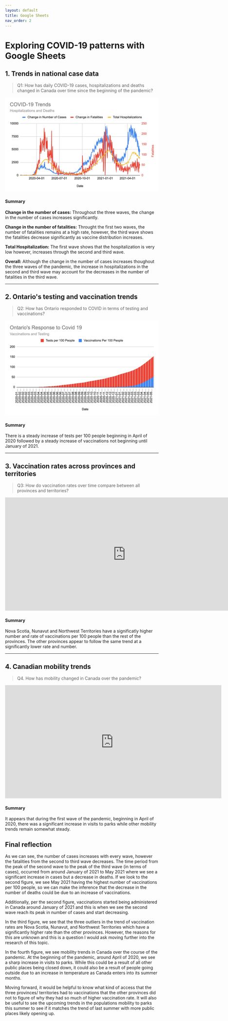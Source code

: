 ```yaml
---
layout: default
title: Google Sheets
nav_order: 2
---
```


# Exploring COVID-19 patterns with Google Sheets

## 1. Trends in national case data
> Q1: How has daily COVID-19 cases, hospitalizations and deaths changed in Canada over time since the beginning of the pandemic?

![figure1](/assets/img/figure1.jpg) 


#### Summary

**Change in the number of cases:** Throughout the three waves, the change in the number of cases increases significantly. 

**Change in the number of fatalities:** Throught the first two waves, the number of fatalities remains at a high rate, however, the third wave shows the fatalities decrease significantly as vaccine distribution increases. 

**Total Hospitalization:** The first wave shows that the hospitalization is very low however, increases through the second and third wave. 

**Overall:** Although the change in the number of cases increases thoughout the three waves of the pandemic, the increase in hospitalizations in the second and third wave may account for the decreases in the number of fatalities in the third wave. 

 
---

## 2. Ontario's testing and vaccination trends 
> Q2: How has Ontario responded to COVID in terms of testing and vaccinations? 

![figure2new](/assets/img/figure2new.jpg)

#### Summary
There is a steady increase of tests per 100 people beginning in April of 2020 followed by a steady increase of vaccinations not beginning until January of 2021. 

---

## 3. Vaccination rates across provinces and territories
> Q3: How do vaccination rates over time compare between all provinces and territories? 

<iframe width="789" height="371" seamless frameborder="0" scrolling="no" src="https://docs.google.com/spreadsheets/d/e/2PACX-1vTGJwzsqhVBwAH97WDFcy_QC2hBukEymk8QgswCjVI_OGyCXyaBdUwPI_X8AK-MUqT1YGuYRPRV57lo/pubchart?oid=233487689&amp;format=interactive"></iframe>


#### Summary
Nova Scotia, Nunavut and Northwest Territories have a significatly higher number and rate of vaccinations per 100 people than the rest of the provinces. The other provinces appear to follow the same trend at a significantly lower rate and number. 

---

## 4. Canadian mobility trends 
> Q4. How has mobility changed in Canada over the pandemic?

<iframe width="710" height="371" seamless frameborder="0" scrolling="no" src="https://docs.google.com/spreadsheets/d/e/2PACX-1vS3UJBOBHRzSkqSPRL1DYPEms4EeCBjkvjvqgf4UUEBMQt5FmSpWhBBupcqyYDoKpqjM18TMCkOAcYZ/pubchart?oid=1990379962&amp;format=interactive"></iframe>


#### Summary
It appears that during the first wave of the pandemic, beginning in April of 2020, there was a significant increase in visits to parks while other mobility trends remain somewhat steady.

## Final reflection

As we can see, the number of cases increases with every wave, however the fatalities from the second to third wave decreases. The time period from the peak of the second wave to the peak of the third wave (in terms of cases), occurred from around January of 2021 to May 2021 where we see a significant increase in cases but a decrease in deaths. If we look to the second figure, we see May 2021 having the highest number of vaccinations per 100 people, so we can make the inference that the decrease in the number of deaths could be due to an increase of vaccinations.
 
Additionally, per the second figure, vaccinations started being administered in Canada around January of 2021 and this is when we see the second wave reach its peak in number of cases and start decreasing. 

In the third figure, we see that the three outliers in the trend of vaccination rates are Nova Scotia, Nunavut, and Northwest Territories which have a significantly higher rate than the other provinces. However, the reasons for this are unknown and this is a question I would ask moving further into the research of this topic. 

In the fourth figure, we see mobility trends in Canada over the course of the pandemic. At the beginning of the pandemic, around April of 2020, we see a sharp increase in visits to parks. While this could be a result of all other public places being closed down, it could also be a result of people going outside due to an increase in temperature as Canada enters into its summer months. 

Moving forward, it would be helpful to know what kind of access that the three provinces/ territories had to vaccinations that the other provinces did not to figure of why they had so much of higher vaccination rate. It will also be useful to see the upcoming trends in the populations mobility to parks this summer to see if it matches the trend of last summer with more public places likely opening up. 



 

